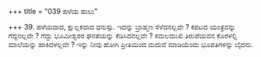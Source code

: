 +++
title = "039 ಹಳೆಯ ಹುಲು"

+++
39. ಹಳೆಯದಾದ, ಕ್ಷುಲ್ಲಕವಾದ ಧನುಸ್ಸು. ಇದನ್ನು ಬ್ರಾಹ್ಮಣ ಸೆಳೆದನಲ್ಲವೇ ? ಕಪಟದ ಯಂತ್ರವನ್ನು ಗೆದ್ದನಲ್ಲವೇ ? ಗೆದ್ದು ಭೂಮೀಶ್ವರರ ಘನತೆಯನ್ನು ಕೆಡಿಸಿದನಲ್ಲವೇ ? ಕಮಲಮುಖಿ ತಿರುಪೆಯವನ ಕೊರಳಲ್ಲಿ ಮಾಲೆಯನ್ನು ಹಾಕಿದಳಲ್ಲವೇ ? ಇನ್ನು ನೀವು ಹೋಗಿ ಪ್ರೀತಿಯಿಂದ ಮದುವೆ ಮಾಡಿಯೆಂದು ಭೂಪತಿಗಳನ್ನು ಬೈದನು.